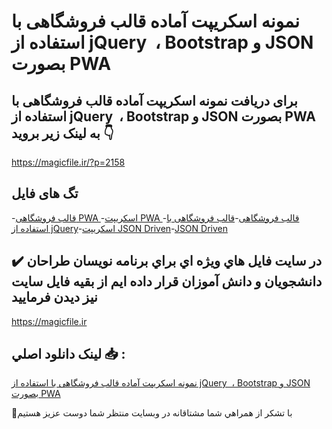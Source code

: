# نمونه اسکریپت آماده قالب فروشگاهی با استفاده از jQuery  ، Bootstrap و JSON بصورت PWA

## برای دریافت نمونه اسکریپت آماده قالب فروشگاهی با استفاده از jQuery  ، Bootstrap و JSON بصورت PWA به لینک زیر بروید 👇

https://magicfile.ir/?p=2158

## تگ های فایل

-[قالب فروشگاهی PWA ](https://magicfile.ir/product/%d9%82%d8%a7%d9%84%d8%a8-%d9%81%d8%b1%d9%88%d8%b4%da%af%d8%a7%d9%87%db%8cjquerybootstrap-json-pwa/)-[اسکریپت PWA ](https://magicfile.ir/product/%d9%82%d8%a7%d9%84%d8%a8-%d9%81%d8%b1%d9%88%d8%b4%da%af%d8%a7%d9%87%db%8cjquerybootstrap-json-pwa/)-[قالب فروشگاهی](https://magicfile.ir/product/%d9%82%d8%a7%d9%84%d8%a8-%d9%81%d8%b1%d9%88%d8%b4%da%af%d8%a7%d9%87%db%8cjquerybootstrap-json-pwa/)-[قالب فروشگاهی با استفاده از jQuery](https://magicfile.ir/product/%d9%82%d8%a7%d9%84%d8%a8-%d9%81%d8%b1%d9%88%d8%b4%da%af%d8%a7%d9%87%db%8cjquerybootstrap-json-pwa/)-[اسکریپت JSON Driven](https://magicfile.ir/product/%d9%82%d8%a7%d9%84%d8%a8-%d9%81%d8%b1%d9%88%d8%b4%da%af%d8%a7%d9%87%db%8cjquerybootstrap-json-pwa/)-[JSON Driven](https://magicfile.ir/product/%d9%82%d8%a7%d9%84%d8%a8-%d9%81%d8%b1%d9%88%d8%b4%da%af%d8%a7%d9%87%db%8cjquerybootstrap-json-pwa/)

## ✔️ در سايت فايل هاي ويژه اي براي برنامه نويسان طراحان دانشجويان و دانش آموزان قرار داده ايم از بقيه فايل سايت نيز ديدن فرماييد

https://magicfile.ir


## لينک دانلود اصلي 📥 :

[نمونه اسکریپت آماده قالب فروشگاهی با استفاده از jQuery  ، Bootstrap و JSON بصورت PWA](https://magicfile.ir/product/%d9%82%d8%a7%d9%84%d8%a8-%d9%81%d8%b1%d9%88%d8%b4%da%af%d8%a7%d9%87%db%8cjquerybootstrap-json-pwa/) 


🙏با تشکر از همراهي شما مشتاقانه در وبسایت منتظر شما دوست عزیز هستیم

